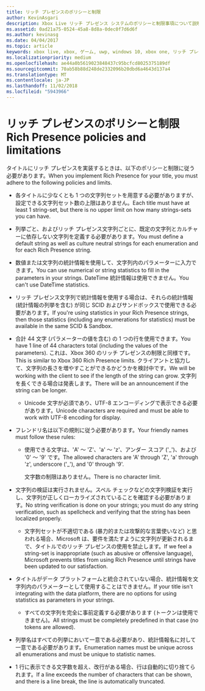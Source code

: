```yaml
---
title: リッチ プレゼンスのポリシーと制限
author: KevinAsgari
description: Xbox Live リッチ プレゼンス システムのポリシーと制限事項について説明します。
ms.assetid: 0ad21a75-0524-45a8-8d8a-0dec0f7d6d6f
ms.author: kevinasg
ms.date: 04/04/2017
ms.topic: article
keywords: xbox live, xbox, ゲーム, uwp, windows 10, xbox one, リッチ プレゼンス, ポリシー
ms.localizationpriority: medium
ms.openlocfilehash: ae44a0b5619023848437c95bcfcd8025375189df
ms.sourcegitcommit: 70ab58b88d248de2332096b20dbd6a4643d137a4
ms.translationtype: MT
ms.contentlocale: ja-JP
ms.lasthandoff: 11/02/2018
ms.locfileid: "5943966"
---
```

# <a name="rich-presence-policies-and-limitations"></a><span data-ttu-id="28c1e-104">リッチ プレゼンスのポリシーと制限</span><span class="sxs-lookup"><span data-stu-id="28c1e-104">Rich Presence policies and limitations</span></span>

<span data-ttu-id="28c1e-105">タイトルにリッチ プレゼンスを実装するときは、以下のポリシーと制限に従う必要があります。</span><span class="sxs-lookup"><span data-stu-id="28c1e-105">When you implement Rich Presence for your title, you must adhere to the following policies and limits.</span></span>

-   <span data-ttu-id="28c1e-106">各タイトルに少なくとも 1 つの文字列セットを用意する必要がありますが、設定できる文字列セット数の上限はありません。</span><span class="sxs-lookup"><span data-stu-id="28c1e-106">Each title must have at least 1 string-set, but there is no upper limit on how many strings-sets you can have.</span></span>
-   <span data-ttu-id="28c1e-107">列挙ごと、およびリッチ プレゼンス文字列ごとに、既定の文字列とカルチャーに依存しない文字列を定義する必要があります。</span><span class="sxs-lookup"><span data-stu-id="28c1e-107">You must define a default string as well as culture neutral strings for each enumeration and for each Rich Presence string.</span></span>
-   <span data-ttu-id="28c1e-108">数値または文字列の統計情報を使用して、文字列内のパラメーターに入力できます。</span><span class="sxs-lookup"><span data-stu-id="28c1e-108">You can use numerical or string statistics to fill in the parameters in your strings.</span></span> <span data-ttu-id="28c1e-109">DateTime 統計情報は使用できません。</span><span class="sxs-lookup"><span data-stu-id="28c1e-109">You can't use DateTime statistics.</span></span>
-   <span data-ttu-id="28c1e-110">リッチ プレゼンス文字列で統計情報を使用する場合は、それらの統計情報 (統計情報の列挙を含む) が同じ SCID およびサンドボックスで使用できる必要があります。</span><span class="sxs-lookup"><span data-stu-id="28c1e-110">If you're using statistics in your Rich Presence strings, then those statistics (including any enumerations for statistics) must be available in the same SCID & Sandbox.</span></span>
-   <span data-ttu-id="28c1e-111">合計 44 文字 (パラメーターの値を含む) の 1 つの行を使用できます。</span><span class="sxs-lookup"><span data-stu-id="28c1e-111">You have 1 line of 44 characters total (including the values of the parameters).</span></span> <span data-ttu-id="28c1e-112">これは、Xbox 360 のリッチ プレゼンスの制限と同様です。</span><span class="sxs-lookup"><span data-stu-id="28c1e-112">This is similar to Xbox 360 Rich Presence limits.</span></span> <span data-ttu-id="28c1e-113">クライアントと協力して、文字列の長さを増やすことができるかどうかを検討中です。</span><span class="sxs-lookup"><span data-stu-id="28c1e-113">We will be working with the client to see if the length of the string can grow.</span></span> <span data-ttu-id="28c1e-114">文字列を長くできる場合は発表します。</span><span class="sxs-lookup"><span data-stu-id="28c1e-114">There will be an announcement if the string can be longer.</span></span>
    -   <span data-ttu-id="28c1e-115">Unicode 文字が必須であり、UTF-8 エンコーディングで表示できる必要があります。</span><span class="sxs-lookup"><span data-stu-id="28c1e-115">Unicode characters are required and must be able to work with UTF-8 encoding for display.</span></span>
-   <span data-ttu-id="28c1e-116">フレンドリ名は以下の規則に従う必要があります。</span><span class="sxs-lookup"><span data-stu-id="28c1e-116">Your friendly names must follow these rules:</span></span>
    -   <span data-ttu-id="28c1e-117">使用できる文字は、'A' ～ 'Z'、'a' ～ 'z'、アンダー スコア ('\_')、および '0' ～ '9' です。</span><span class="sxs-lookup"><span data-stu-id="28c1e-117">The allowed characters are 'A' through 'Z', 'a' through 'z', underscore ('\_'), and '0' through '9'.</span></span>

        <span data-ttu-id="28c1e-118">文字数の制限はありません。</span><span class="sxs-lookup"><span data-stu-id="28c1e-118">There is no character limit.</span></span>

-   <span data-ttu-id="28c1e-119">文字列の検証は実行されません。スペル チェックなどの文字列検証を実行し、文字列が正しくローカライズされていることを確認する必要があります。</span><span class="sxs-lookup"><span data-stu-id="28c1e-119">No string verification is done on your strings; you must do any string verification, such as spellcheck and verifying that the string has been localized properly.</span></span>
    -   <span data-ttu-id="28c1e-120">文字列セットが不適切である (暴力的または攻撃的な言葉使いなど) と思われる場合、Microsoft は、要件を満たすように文字列が更新されるまで、タイトルでのリッチ プレゼンスの使用を禁止します。</span><span class="sxs-lookup"><span data-stu-id="28c1e-120">If we feel a string-set is inappropriate (such as abusive or offensive language), Microsoft prevents titles from using Rich Presence until strings have been updated to our satisfaction.</span></span>
-   <span data-ttu-id="28c1e-121">タイトルがデータ プラットフォームと統合されていない場合、統計情報を文字列内のパラメーターとして使用することはできません。</span><span class="sxs-lookup"><span data-stu-id="28c1e-121">If your title isn't integrating with the data platform, there are no options for using statistics as parameters in your strings.</span></span>
    -   <span data-ttu-id="28c1e-122">すべての文字列を完全に事前定義する必要があります (トークンは使用できません)。</span><span class="sxs-lookup"><span data-stu-id="28c1e-122">All strings must be completely predefined in that case (no tokens are allowed).</span></span>
-   <span data-ttu-id="28c1e-123">列挙名はすべての列挙において一意である必要があり、統計情報名に対して一意である必要があります。</span><span class="sxs-lookup"><span data-stu-id="28c1e-123">Enumeration names must be unique across all enumerations and must be unique to statistic names.</span></span>
-   <span data-ttu-id="28c1e-124">1 行に表示できる文字数を超え、改行がある場合、行は自動的に切り捨てられます。</span><span class="sxs-lookup"><span data-stu-id="28c1e-124">If a line exceeds the number of characters that can be shown, and there is a line break, the line is automatically truncated.</span></span>
